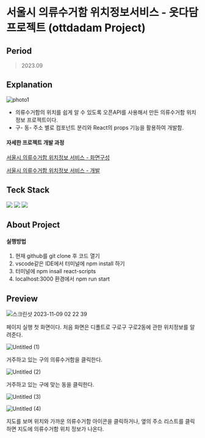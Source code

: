 # 서울시 의류수거함 위치정보서비스 - 옷다담 프로젝트 (ottdadam Project)

## Period
  
  > 2023.09

## Explanation


![photo1](https://github.com/murramge/seoul_clothingBin_ottdadam/assets/60298173/b80f830d-e751-471f-8391-6061b7990bb3)

  
  - 의류수거함의 위치를 쉽게 알 수 있도록 오픈API를 사용해서 만든 의류수거함 위치정보 프로젝트이다.
  - 구- 동- 주소 별로 컴포넌트 분리와 React의 props 기능을 활용하여 개발함.

  #### 자세한 프로젝트 개발 과정
  [서울시 의류수거함 위치정보 서비스 - 화면구성](https://coding-god-life.tistory.com/90)
  
  [서울시 의류수거함 위치정보 서비스 - 개발](https://coding-god-life.tistory.com/92)

## Teck Stack
<img src="https://img.shields.io/badge/JavaScript-F7DF1E?style=flat-square&logo=JavaScript&logoColor=white"/></a>
<img src="https://img.shields.io/badge/REACT-8DD6F9?style=flat-square&logo=REACT&logoColor=white"/></a>
<img src="https://img.shields.io/badge/CSS-CC6699?style=flat-square&logo=CSS3&logoColor=white"/></a>

## About Project 

#### 실행방법
1. 현재 github를 git clone 후 코드 열기
2. vscode같은 IDE에서 터미널에 npm install 하기
3. 터미널에 npm insall react-scripts
4. localhost:3000 환경에서 npm run start

## Preview


![스크린샷 2023-11-09 02 22 39](https://github.com/murramge/seoul_clothingBin_ottdadam/assets/60298173/5fd831a5-6bcc-4c0a-9d6f-f4d828be4625)

페이지 실행 첫 화면이다. 처음 화면은 디폴트로 구로구 구로2동에 관한 위치정보를 알려준다.

![Untitled (1)](https://github.com/murramge/seoul_clothingBin_ottdadam/assets/60298173/db08a8e5-4a41-4ad5-8e14-78dfc04771d7)

거주하고 있는 구의 의류수거함을 클릭한다.

![Untitled (2)](https://github.com/murramge/seoul_clothingBin_ottdadam/assets/60298173/c7f7164a-c732-4300-844a-3540e81af919)

거주하고 있는 구에 맞는 동을 클릭한다.

![Untitled (3)](https://github.com/murramge/seoul_clothingBin_ottdadam/assets/60298173/7b41449b-e2fa-4545-94a2-ed70873b37f3)

![Untitled (4)](https://github.com/murramge/seoul_clothingBin_ottdadam/assets/60298173/662b1ace-a80e-4aa7-82e6-a3d86623768c)


지도를 보며 위치와 가까운 의류수거함 아이콘을 클릭하거나,
옆의 주소 리스트를 클릭하면 지도에 의류수거함 위치 정보가 나온다.





